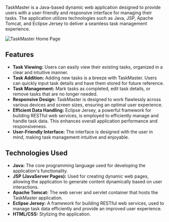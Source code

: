 TaskMaster is a Java-based dynamic web application designed to provide users with a user-friendly and responsive interface for managing their tasks. The application utilizes technologies such as Java, JSP, Apache Tomcat, and Eclipse Jersey to deliver a seamless task management experience.

![TaskMaster Home Page](TaskMaster_Image.jpg)

## Features

- **Task Viewing:** Users can easily view their existing tasks, organized in a clear and intuitive manner.
- **Task Addition:** Adding new tasks is a breeze with TaskMaster. Users can quickly input task details and have them stored for future reference.
- **Task Management:** Mark tasks as completed, edit task details, or remove tasks that are no longer needed.
- **Responsive Design:** TaskMaster is designed to work flawlessly across various devices and screen sizes, ensuring an optimal user experience.
- **Efficient Data Handling:** Eclipse Jersey, a powerful framework for building RESTful web services, is employed to efficiently manage and handle task data. This enhances overall application performance and responsiveness.
- **User-Friendly Interface:** The interface is designed with the user in mind, making task management intuitive and enjoyable.

## Technologies Used

- **Java:** The core programming language used for developing the application's functionality.
- **JSP (JavaServer Pages):** Used for creating dynamic web pages, allowing the application to generate content dynamically based on user interactions.
- **Apache Tomcat:** The web server and servlet container that hosts the TaskMaster application.
- **Eclipse Jersey:** A framework for building RESTful web services, used to manage task data efficiently and provide an improved user experience.
- **HTML/CSS:** Stylizing the application.
